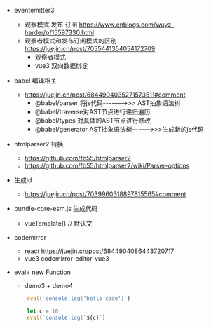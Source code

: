 
- eventemitter3
    - 观察模式 发布 订阅   https://www.cnblogs.com/wuyz-harder/p/15597330.html
    - 观察者模式和发布订阅模式的区别 https://juejin.cn/post/7055441354054172709
        - 观察者模式
        - vue3 双向数据绑定


- babel 编译相关
    - https://juejin.cn/post/6844904035271573511#comment
        - @babel/parser 将js代码------>>> AST抽象语法树
        - @babel/traverse对AST节点进行递归遍历
        - @babel/types 对具体的AST节点进行修改
        - @babel/generator AST抽象语法树----->>>生成新的js代码
- htmlparser2 转换
    - https://github.com/fb55/htmlparser2
    - https://github.com/fb55/htmlparser2/wiki/Parser-options

- 生成id
    - https://juejin.cn/post/7039960318897815565#comment

- bundle-core-esm.js 生成代码
    - vueTemplate() // 默认文

- codemirror
    - react https://juejin.cn/post/6844904086443720717    
    - vue3 codemirror-editor-vue3
- eval+ new Function
    - demo3 + demo4 

    ```javascript
        eval(`console.log('hello code')`)

        let c = 10
        eval(`console.log(`${c}`)